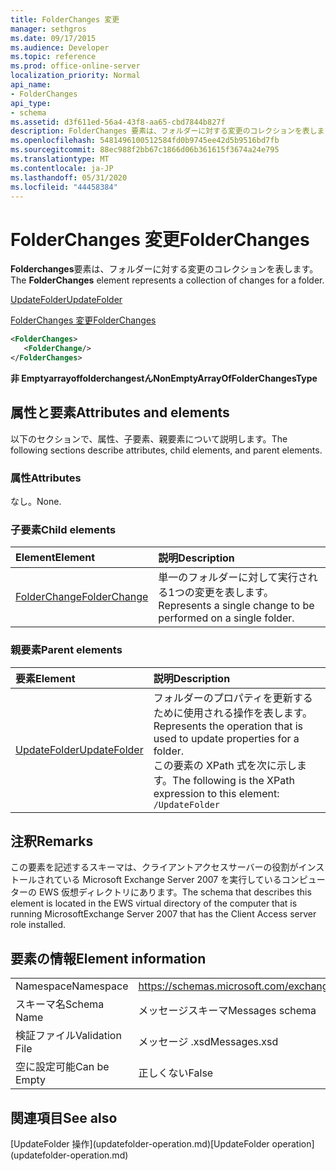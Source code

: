 ```yaml
---
title: FolderChanges 変更
manager: sethgros
ms.date: 09/17/2015
ms.audience: Developer
ms.topic: reference
ms.prod: office-online-server
localization_priority: Normal
api_name:
- FolderChanges
api_type:
- schema
ms.assetid: d3f611ed-56a4-43f8-aa65-cbd7844b827f
description: FolderChanges 要素は、フォルダーに対する変更のコレクションを表します。
ms.openlocfilehash: 5481496100512584fd0b9745ee42d5b9516bd7fb
ms.sourcegitcommit: 88ec988f2bb67c1866d06b361615f3674a24e795
ms.translationtype: MT
ms.contentlocale: ja-JP
ms.lasthandoff: 05/31/2020
ms.locfileid: "44458384"
---
```

# <a name="folderchanges"></a><span data-ttu-id="4bdfa-103">FolderChanges 変更</span><span class="sxs-lookup"><span data-stu-id="4bdfa-103">FolderChanges</span></span>

<span data-ttu-id="4bdfa-104">**Folderchanges**要素は、フォルダーに対する変更のコレクションを表します。</span><span class="sxs-lookup"><span data-stu-id="4bdfa-104">The **FolderChanges** element represents a collection of changes for a folder.</span></span> 
  
[<span data-ttu-id="4bdfa-105">UpdateFolder</span><span class="sxs-lookup"><span data-stu-id="4bdfa-105">UpdateFolder</span></span>](updatefolder.md)
  
[<span data-ttu-id="4bdfa-106">FolderChanges 変更</span><span class="sxs-lookup"><span data-stu-id="4bdfa-106">FolderChanges</span></span>](folderchanges.md)
  
```xml
<FolderChanges>
   <FolderChange/>
</FolderChanges>
```

 <span data-ttu-id="4bdfa-107">**非 Emptyarrayoffolderchangestん**</span><span class="sxs-lookup"><span data-stu-id="4bdfa-107">**NonEmptyArrayOfFolderChangesType**</span></span>
## <a name="attributes-and-elements"></a><span data-ttu-id="4bdfa-108">属性と要素</span><span class="sxs-lookup"><span data-stu-id="4bdfa-108">Attributes and elements</span></span>

<span data-ttu-id="4bdfa-109">以下のセクションで、属性、子要素、親要素について説明します。</span><span class="sxs-lookup"><span data-stu-id="4bdfa-109">The following sections describe attributes, child elements, and parent elements.</span></span>
  
### <a name="attributes"></a><span data-ttu-id="4bdfa-110">属性</span><span class="sxs-lookup"><span data-stu-id="4bdfa-110">Attributes</span></span>

<span data-ttu-id="4bdfa-111">なし。</span><span class="sxs-lookup"><span data-stu-id="4bdfa-111">None.</span></span>
  
### <a name="child-elements"></a><span data-ttu-id="4bdfa-112">子要素</span><span class="sxs-lookup"><span data-stu-id="4bdfa-112">Child elements</span></span>

|<span data-ttu-id="4bdfa-113">**Element**</span><span class="sxs-lookup"><span data-stu-id="4bdfa-113">**Element**</span></span>|<span data-ttu-id="4bdfa-114">**説明**</span><span class="sxs-lookup"><span data-stu-id="4bdfa-114">**Description**</span></span>|
|:-----|:-----|
|[<span data-ttu-id="4bdfa-115">FolderChange</span><span class="sxs-lookup"><span data-stu-id="4bdfa-115">FolderChange</span></span>](folderchange.md) <br/> |<span data-ttu-id="4bdfa-116">単一のフォルダーに対して実行される1つの変更を表します。</span><span class="sxs-lookup"><span data-stu-id="4bdfa-116">Represents a single change to be performed on a single folder.</span></span>  <br/> |
   
### <a name="parent-elements"></a><span data-ttu-id="4bdfa-117">親要素</span><span class="sxs-lookup"><span data-stu-id="4bdfa-117">Parent elements</span></span>

|<span data-ttu-id="4bdfa-118">**要素**</span><span class="sxs-lookup"><span data-stu-id="4bdfa-118">**Element**</span></span>|<span data-ttu-id="4bdfa-119">**説明**</span><span class="sxs-lookup"><span data-stu-id="4bdfa-119">**Description**</span></span>|
|:-----|:-----|
|[<span data-ttu-id="4bdfa-120">UpdateFolder</span><span class="sxs-lookup"><span data-stu-id="4bdfa-120">UpdateFolder</span></span>](updatefolder.md) <br/> |<span data-ttu-id="4bdfa-121">フォルダーのプロパティを更新するために使用される操作を表します。</span><span class="sxs-lookup"><span data-stu-id="4bdfa-121">Represents the operation that is used to update properties for a folder.</span></span>  <br/> <span data-ttu-id="4bdfa-122">この要素の XPath 式を次に示します。</span><span class="sxs-lookup"><span data-stu-id="4bdfa-122">The following is the XPath expression to this element:</span></span>  <br/>  `/UpdateFolder` <br/> |
   
## <a name="remarks"></a><span data-ttu-id="4bdfa-123">注釈</span><span class="sxs-lookup"><span data-stu-id="4bdfa-123">Remarks</span></span>

<span data-ttu-id="4bdfa-124">この要素を記述するスキーマは、クライアントアクセスサーバーの役割がインストールされている Microsoft Exchange Server 2007 を実行しているコンピューターの EWS 仮想ディレクトリにあります。</span><span class="sxs-lookup"><span data-stu-id="4bdfa-124">The schema that describes this element is located in the EWS virtual directory of the computer that is running MicrosoftExchange Server 2007 that has the Client Access server role installed.</span></span>
  
## <a name="element-information"></a><span data-ttu-id="4bdfa-125">要素の情報</span><span class="sxs-lookup"><span data-stu-id="4bdfa-125">Element information</span></span>

|||
|:-----|:-----|
|<span data-ttu-id="4bdfa-126">Namespace</span><span class="sxs-lookup"><span data-stu-id="4bdfa-126">Namespace</span></span>  <br/> |https://schemas.microsoft.com/exchange/services/2006/messages  <br/> |
|<span data-ttu-id="4bdfa-127">スキーマ名</span><span class="sxs-lookup"><span data-stu-id="4bdfa-127">Schema Name</span></span>  <br/> |<span data-ttu-id="4bdfa-128">メッセージスキーマ</span><span class="sxs-lookup"><span data-stu-id="4bdfa-128">Messages schema</span></span>  <br/> |
|<span data-ttu-id="4bdfa-129">検証ファイル</span><span class="sxs-lookup"><span data-stu-id="4bdfa-129">Validation File</span></span>  <br/> |<span data-ttu-id="4bdfa-130">メッセージ .xsd</span><span class="sxs-lookup"><span data-stu-id="4bdfa-130">Messages.xsd</span></span>  <br/> |
|<span data-ttu-id="4bdfa-131">空に設定可能</span><span class="sxs-lookup"><span data-stu-id="4bdfa-131">Can be Empty</span></span>  <br/> |<span data-ttu-id="4bdfa-132">正しくない</span><span class="sxs-lookup"><span data-stu-id="4bdfa-132">False</span></span>  <br/> |
   
## <a name="see-also"></a><span data-ttu-id="4bdfa-133">関連項目</span><span class="sxs-lookup"><span data-stu-id="4bdfa-133">See also</span></span>



<span data-ttu-id="4bdfa-134">
  [UpdateFolder 操作](updatefolder-operation.md)</span><span class="sxs-lookup"><span data-stu-id="4bdfa-134">[UpdateFolder operation](updatefolder-operation.md)</span></span>

